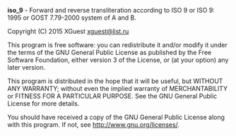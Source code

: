 **iso_9** - Forward and reverse transliteration according to ISO 9 or ISO 9: 1995 or GOST 7.79-2000 system of A and B.

Copyright (C) 2015  XGuest <xguest@list.ru>

This program is free software: you can redistribute it and/or modify
it under the terms of the GNU General Public License as published by
the Free Software Foundation, either version 3 of the License, or
(at your option) any later version.

This program is distributed in the hope that it will be useful,
but WITHOUT ANY WARRANTY; without even the implied warranty of
MERCHANTABILITY or FITNESS FOR A PARTICULAR PURPOSE.  See the
GNU General Public License for more details.

You should have received a copy of the GNU General Public License
along with this program.  If not, see <http://www.gnu.org/licenses/>.
